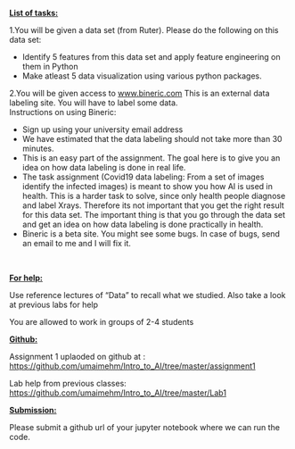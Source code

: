 <p><span style="text-decoration: underline;"><strong>List of tasks:</strong></span></p>
<p>1.You will be given a data set (from Ruter). Please do the following on this data set:</p>
<ul>
<li>Identify 5 features from this data set and apply feature engineering on them in Python</li>
<li>Make atleast 5 data visualization using various python packages.</li>
</ul>
<p>2.You will be given access to <a href="http://www.bineric.com/">www.bineric.com</a> This is an external data labeling site. You will have to label some data.<br />Instructions on using Bineric:</p>
<ul>
<li>Sign up using your university email address</li>
<li>We have estimated that the data labeling should not take more than 30 minutes.</li>
<li>This is an easy part of the assignment. The goal here is to give you an idea on how data labeling is done in real life.</li>
<li>The task assignment (Covid19 data labeling: From a set of images identify the infected images) is meant to show you how AI is used in health. This is a harder task to solve, since only health people diagnose and label Xrays. Therefore its not important that you get the right result for this data set. The important thing is that you go through the data set and get an idea on how data labeling is done practically in health.</li>
<li>Bineric is a beta site. You might see some bugs. In case of bugs, send an email to me and I will fix it.</li>
</ul>
<p>&nbsp;</p>
<p><span style="text-decoration: underline;"><strong>For help:</strong> </span></p>
<p>Use reference lectures of &ldquo;Data&rdquo; to recall what we studied. Also take a look at previous labs for help</p>
<p>You are allowed to work in groups of 2-4 students</p>
<p><span style="text-decoration: underline;"><strong>Github:</strong></span></p>
<p>Assignment 1 uplaoded on github at : <a href="https://github.com/umaimehm/Intro_to_AI/tree/master/assignment1">https://github.com/umaimehm/Intro_to_AI/tree/master/assignment1</a></p>
<p>Lab help from previous classes: <a href="https://github.com/umaimehm/Intro_to_AI/tree/master/Lab1">https://github.com/umaimehm/Intro_to_AI/tree/master/Lab1</a></p>
<p><span style="text-decoration: underline;"><strong>Submission:</strong></span></p>
<p>Please submit a github url of your jupyter notebook where we can run the code.</p>
